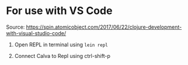 # For use with VS Code

Source: https://spin.atomicobject.com/2017/06/22/clojure-development-with-visual-studio-code/

1. Open REPL in terminal using `lein repl`

2. Connect Calva to Repl using ctrl-shift-p

